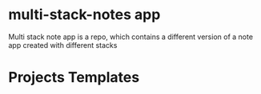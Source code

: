 # multi-stack-notes app
Multi stack note app is a repo, which contains a different version of a note app created with different stacks 
# Projects Templates
